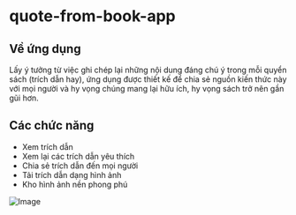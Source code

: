 # quote-from-book-app
## Về ứng dụng
Lấy ý tưởng từ việc ghi chép lại những nội dung đáng chú ý trong mỗi quyển sách (trích dẫn hay), ứng dụng được thiết kế để chia sẻ nguồn kiến thức này với mọi người và hy vọng chúng mang lại hữu ích, hy vọng sách trở nên gần gũi hơn.
## Các chức năng
* Xem trích dẫn
* Xem lại các trích dẫn yêu thích
* Chia sẻ trích dẫn đến mọi người
* Tải trích dẫn dạng hình ảnh
* Kho hình ảnh nền phong phú

![Image](https://i.imgur.com/10s8Mu9.png)

